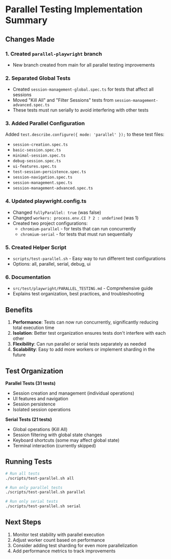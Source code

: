 # Parallel Testing Implementation Summary

## Changes Made

### 1. Created `parallel-playwright` branch
- New branch created from main for all parallel testing improvements

### 2. Separated Global Tests
- Created `session-management-global.spec.ts` for tests that affect all sessions
- Moved "Kill All" and "Filter Sessions" tests from `session-management-advanced.spec.ts`
- These tests must run serially to avoid interfering with other tests

### 3. Added Parallel Configuration
Added `test.describe.configure({ mode: 'parallel' });` to these test files:
- `session-creation.spec.ts`
- `basic-session.spec.ts` 
- `minimal-session.spec.ts`
- `debug-session.spec.ts`
- `ui-features.spec.ts`
- `test-session-persistence.spec.ts`
- `session-navigation.spec.ts`
- `session-management.spec.ts`
- `session-management-advanced.spec.ts`

### 4. Updated playwright.config.ts
- Changed `fullyParallel: true` (was false)
- Changed `workers: process.env.CI ? 2 : undefined` (was 1)
- Created two project configurations:
  - `chromium-parallel` - for tests that can run concurrently
  - `chromium-serial` - for tests that must run sequentially

### 5. Created Helper Script
- `scripts/test-parallel.sh` - Easy way to run different test configurations
- Options: all, parallel, serial, debug, ui

### 6. Documentation
- `src/test/playwright/PARALLEL_TESTING.md` - Comprehensive guide
- Explains test organization, best practices, and troubleshooting

## Benefits

1. **Performance**: Tests can now run concurrently, significantly reducing total execution time
2. **Isolation**: Better test organization ensures tests don't interfere with each other
3. **Flexibility**: Can run parallel or serial tests separately as needed
4. **Scalability**: Easy to add more workers or implement sharding in the future

## Test Organization

**Parallel Tests (31 tests)**
- Session creation and management (individual operations)
- UI features and navigation
- Session persistence
- Isolated session operations

**Serial Tests (21 tests)**
- Global operations (Kill All)
- Session filtering with global state changes
- Keyboard shortcuts (some may affect global state)
- Terminal interaction (currently skipped)

## Running Tests

```bash
# Run all tests
./scripts/test-parallel.sh all

# Run only parallel tests
./scripts/test-parallel.sh parallel

# Run only serial tests  
./scripts/test-parallel.sh serial
```

## Next Steps

1. Monitor test stability with parallel execution
2. Adjust worker count based on performance
3. Consider adding test sharding for even more parallelization
4. Add performance metrics to track improvements